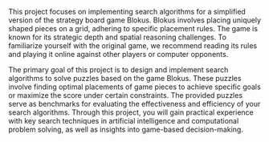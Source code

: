 This project focuses on implementing search algorithms for a simplified version of the strategy board game Blokus. Blokus involves placing uniquely shaped pieces on a grid, adhering to specific placement rules. The game is known for its strategic depth and spatial reasoning challenges. To familiarize yourself with the original game, we recommend reading its rules and playing it online against other players or computer opponents.


The primary goal of this project is to design and implement search algorithms to solve puzzles based on the game Blokus. These puzzles involve finding optimal placements of game pieces to achieve specific goals or maximize the score under certain constraints. The provided puzzles serve as benchmarks for evaluating the effectiveness and efficiency of your search algorithms.
Through this project, you will gain practical experience with key search techniques in artificial intelligence and computational problem solving, as well as insights into game-based decision-making.
 
